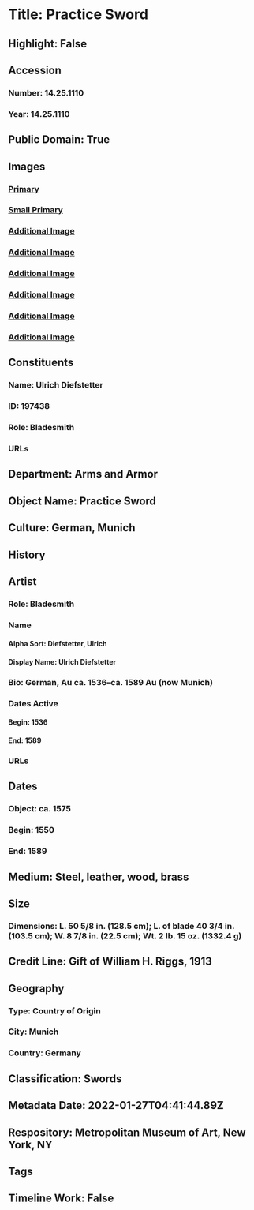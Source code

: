 # Title: Practice Sword
## Highlight: False
## Accession
### Number: 14.25.1110
### Year: 14.25.1110
## Public Domain: True
## Images
### [Primary](https://images.metmuseum.org/CRDImages/aa/original/DP-18473-001.jpg)
### [Small Primary](https://images.metmuseum.org/CRDImages/aa/web-large/DP-18473-001.jpg)
### [Additional Image](https://images.metmuseum.org/CRDImages/aa/original/DP-18473-002.jpg)
### [Additional Image](https://images.metmuseum.org/CRDImages/aa/original/DP-18473-003.jpg)
### [Additional Image](https://images.metmuseum.org/CRDImages/aa/original/LC-14_25_1110-007.jpg)
### [Additional Image](https://images.metmuseum.org/CRDImages/aa/original/LC-14_25_1110-013.jpg)
### [Additional Image](https://images.metmuseum.org/CRDImages/aa/original/LC-14_25_1110-015.jpg)
### [Additional Image](https://images.metmuseum.org/CRDImages/aa/original/LC-14_25_1110-016.jpg)
## Constituents
### Name: Ulrich Diefstetter
### ID: 197438
### Role: Bladesmith
### URLs
## Department: Arms and Armor
## Object Name: Practice Sword
## Culture: German, Munich
## History
## Artist
### Role: Bladesmith
### Name
#### Alpha Sort: Diefstetter, Ulrich
#### Display Name: Ulrich Diefstetter
### Bio: German, Au ca. 1536–ca. 1589 Au (now Munich)
### Dates Active
#### Begin: 1536
#### End: 1589
### URLs
## Dates
### Object: ca. 1575
### Begin: 1550
### End: 1589
## Medium: Steel, leather, wood, brass
## Size
### Dimensions: L. 50 5/8 in. (128.5 cm); L. of blade 40 3/4 in. (103.5 cm); W. 8 7/8 in. (22.5 cm); Wt. 2 lb. 15 oz. (1332.4 g)
## Credit Line: Gift of William H. Riggs, 1913
## Geography
### Type: Country of Origin
### City: Munich
### Country: Germany
## Classification: Swords
## Metadata Date: 2022-01-27T04:41:44.89Z
## Respository: Metropolitan Museum of Art, New York, NY
## Tags
## Timeline Work: False